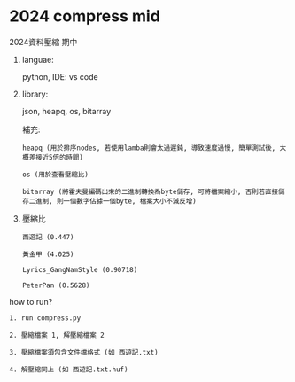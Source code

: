 # 2024 compress mid
2024資料壓縮 期中

 1. languae: 
    
    python, IDE: vs code
 
 2. library: 
 
    json, heapq, os, bitarray
    
    補充: 
    
        heapq (用於排序nodes, 若使用lamba則會太過遲鈍, 導致速度過慢, 簡單測試後, 大概差接近5倍的時間)

        os (用於查看壓縮比)

        bitarray (將霍夫曼編碼出來的二進制轉換為byte儲存, 可將檔案縮小, 否則若直接儲存二進制, 則一個數字佔據一個byte, 檔案大小不減反增)
    
 3. 壓縮比

        西遊記 (0.447)

        黃金甲 (4.025)
        
        Lyrics_GangNamStyle (0.90718)
        
        PeterPan (0.5628)   



how to run?

    1. run compress.py

    2. 壓縮檔案 1, 解壓縮檔案 2

    3. 壓縮檔案須包含文件檔格式 (如 西遊記.txt)

    4. 解壓縮同上 (如 西遊記.txt.huf)
